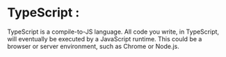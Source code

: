 # TypeScript : 

TypeScript is a compile-to-JS language. All code you write, in TypeScript, will eventually be executed by a JavaScript runtime. This could be a browser or server environment, such as Chrome or Node.js.

